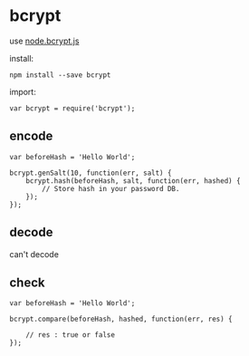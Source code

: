 # bcrypt

use [node.bcrypt.js](https://github.com/ncb000gt/node.bcrypt.js/)

install:

    npm install --save bcrypt

import:

    var bcrypt = require('bcrypt');

## encode

    var beforeHash = 'Hello World';

    bcrypt.genSalt(10, function(err, salt) {
        bcrypt.hash(beforeHash, salt, function(err, hashed) {
            // Store hash in your password DB.
        });
    });

## decode

can't decode

## check

    var beforeHash = 'Hello World';

    bcrypt.compare(beforeHash, hashed, function(err, res) {

        // res : true or false
    });